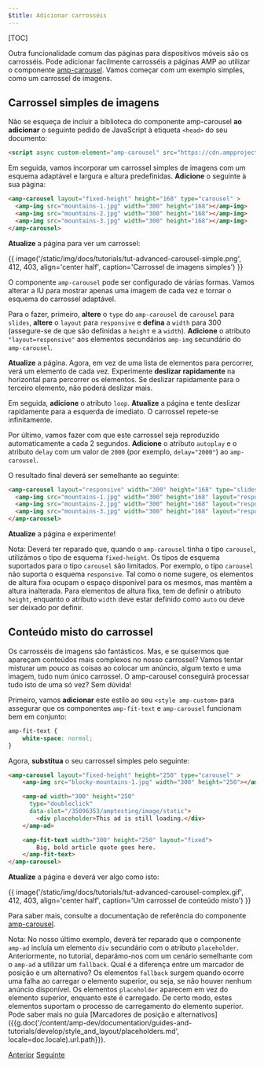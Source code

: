 ```yaml
---
$title: Adicionar carrosséis
---
```


[TOC]

Outra funcionalidade comum das páginas para dispositivos móveis são os carrosséis.  Pode adicionar facilmente carrosséis a páginas AMP ao utilizar o componente [amp-carousel](/pt_br/docs/reference/components/amp-carousel.html). Vamos começar com um exemplo simples, como um carrossel de imagens.

## Carrossel simples de imagens

Não se esqueça de incluir a biblioteca do componente amp-carousel **ao adicionar** o seguinte pedido de JavaScript à etiqueta `<head>` do seu documento:

```html
<script async custom-element="amp-carousel" src="https://cdn.ampproject.org/v0/amp-carousel-0.1.js"></script>
```

Em seguida, vamos incorporar um carrossel simples de imagens com um esquema adaptável e largura e altura predefinidas. **Adicione** o seguinte à sua página:

```html
<amp-carousel layout="fixed-height" height="168" type="carousel" >
  <amp-img src="mountains-1.jpg" width="300" height="168"></amp-img>
  <amp-img src="mountains-2.jpg" width="300" height="168"></amp-img>
  <amp-img src="mountains-3.jpg" width="300" height="168"></amp-img>
</amp-carousel>
```

**Atualize** a página para ver um carrossel:

{{ image('/static/img/docs/tutorials/tut-advanced-carousel-simple.png', 412, 403, align='center half', caption='Carrossel de imagens simples') }}

O componente `amp-carousel` pode ser configurado de várias formas.  Vamos alterar a IU para mostrar apenas uma imagem de cada vez e tornar o esquema do carrossel adaptável.

Para o fazer, primeiro, **altere** o `type` do `amp-carousel` de `carousel` para `slides`, **altere** o `layout` para `responsive` e **defina** a `width` para 300 (assegure-se de que são definidas a `height` e a `width`).  **Adicione** o atributo `"layout=responsive"` aos elementos secundários `amp-img` secundário do `amp-carousel`.

**Atualize** a página. Agora, em vez de uma lista de elementos para percorrer, verá um elemento de cada vez. Experimente **deslizar rapidamente** na horizontal para percorrer os elementos. Se deslizar rapidamente para o terceiro elemento, não poderá deslizar mais.

Em seguida, **adicione** o atributo `loop`. **Atualize** a página e tente deslizar rapidamente para a esquerda de imediato. O carrossel repete-se infinitamente.

Por último, vamos fazer com que este carrossel seja reproduzido automaticamente a cada 2 segundos. **Adicione** o atributo `autoplay` e o atributo `delay` com um valor de `2000` (por exemplo, `delay="2000"`) ao `amp-carousel`.

O resultado final deverá ser semelhante ao seguinte:

```html
<amp-carousel layout="responsive" width="300" height="168" type="slides" autoplay delay="2000" loop>
  <amp-img src="mountains-1.jpg" width="300" height="168" layout="responsive"></amp-img>
  <amp-img src="mountains-2.jpg" width="300" height="168" layout="responsive"></amp-img>
  <amp-img src="mountains-3.jpg" width="300" height="168" layout="responsive"></amp-img>
</amp-carousel>
```

**Atualize** a página e experimente!

Nota: Deverá ter reparado que, quando o `amp-carousel` tinha o tipo `carousel`, utilizámos o tipo de esquema `fixed-height`.  Os tipos de esquema suportados para o tipo `carousel` são limitados. Por exemplo, o tipo `carousel` não suporta o esquema `responsive`.  Tal como o nome sugere, os elementos de altura fixa ocupam o espaço disponível para os mesmos, mas mantêm a altura inalterada. Para elementos de altura fixa, tem de definir o atributo `height`, enquanto o atributo `width` deve estar definido como `auto` ou deve ser deixado por definir.

## Conteúdo misto do carrossel

Os carrosséis de imagens são fantásticos. Mas, e se quisermos que apareçam conteúdos mais complexos no nosso carrossel? Vamos tentar misturar um pouco as coisas ao colocar um anúncio, algum texto e uma imagem, tudo num único carrossel. O amp-carousel conseguirá processar tudo isto de uma só vez? Sem dúvida!

Primeiro, vamos **adicionar** este estilo ao seu `<style amp-custom>` para assegurar que os componentes `amp-fit-text` e `amp-carousel` funcionam bem em conjunto:

```css
amp-fit-text {
    white-space: normal;
}
```

Agora, **substitua** o seu carrossel simples pelo seguinte:

```html
<amp-carousel layout="fixed-height" height="250" type="carousel" >
    <amp-img src="blocky-mountains-1.jpg" width="300" height="250"></amp-img>

    <amp-ad width="300" height="250"
      type="doubleclick"
      data-slot="/35096353/amptesting/image/static">
        <div placeholder>This ad is still loading.</div>
    </amp-ad>

    <amp-fit-text width="300" height="250" layout="fixed">
        Big, bold article quote goes here.
    </amp-fit-text>
</amp-carousel>
```

**Atualize** a página e deverá ver algo como isto:

{{ image('/static/img/docs/tutorials/tut-advanced-carousel-complex.gif', 412, 403, align='center half', caption='Um carrossel de conteúdo misto') }}

Para saber mais, consulte a documentação de referência do componente [amp-carousel](/pt_br/docs/reference/components/amp-carousel.html).

Nota: No nosso último exemplo, deverá ter reparado que o componente `amp-ad` incluía um elemento `div` secundário com o atributo `placeholder`. Anteriormente, no tutorial, deparámo-nos com um cenário semelhante com o `amp-ad` a utilizar um `fallback`. Qual é a diferença entre um marcador de posição e um alternativo? Os elementos `fallback` surgem quando ocorre uma falha ao carregar o elemento superior, ou seja, se não houver nenhum anúncio disponível. Os elementos `placeholder` aparecem em vez do elemento superior, enquanto este é carregado. De certo modo, estes elementos suportam o processo de carregamento do elemento superior. Pode saber mais no guia [Marcadores de posição e alternativos]({{g.doc('/content/amp-dev/documentation/guides-and-tutorials/develop/style_and_layout/placeholders.md', locale=doc.locale).url.path}}).

<div class="prev-next-buttons">
  <a class="button prev-button" href="{{g.doc('/content/docs/fundamentals/add_advanced/adding_components.md', locale=doc.locale).url.path}}"><span class="arrow-prev">Anterior</span></a>
  <a class="button next-button" href="{{g.doc('/content/docs/fundamentals/add_advanced/tracking_data.md', locale=doc.locale).url.path}}"><span class="arrow-next">Seguinte</span></a>
</div>
